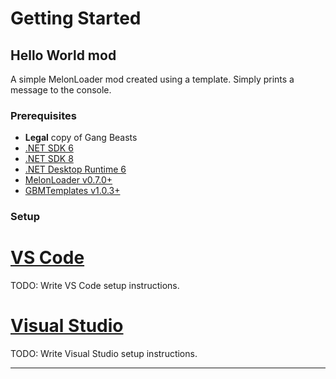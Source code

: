 # Getting Started

## Hello World mod

A simple MelonLoader mod created using a template. Simply prints a message to the console.

### Prerequisites

- **Legal** copy of Gang Beasts
- [.NET SDK 6](https://dotnet.microsoft.com/en-us/download/dotnet/6.0)
- [.NET SDK 8](https://dotnet.microsoft.com/en-us/download/dotnet/8.0)
- [.NET Desktop Runtime 6](https://dotnet.microsoft.com/en-us/download/dotnet/6.0)
- [MelonLoader v0.7.0+](https://github.com/LavaGang/MelonLoader/releases/latest)
- [GBMTemplates v1.0.3+](https://github.com/TheUltimateNuke/GBMTemplates)

### Setup

# [VS Code](#tab/setup/vscode)

TODO: Write VS Code setup instructions.

# [Visual Studio](#tab/setup/visualstudio)

TODO: Write Visual Studio setup instructions.

---
